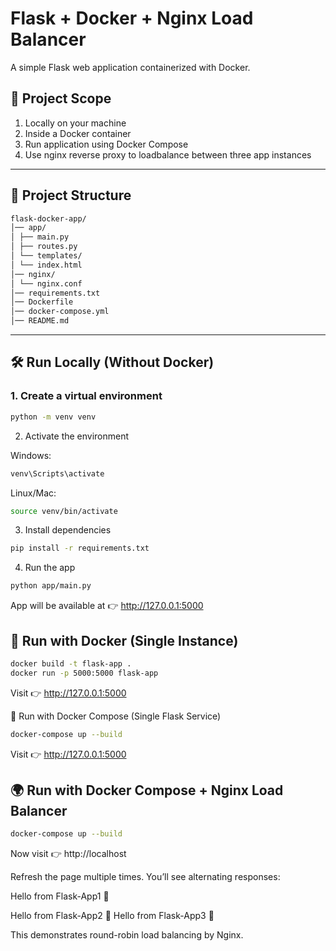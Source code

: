 # Flask + Docker + Nginx Load Balancer

A simple Flask web application containerized with Docker.  

## 🚀 Project Scope

1. Locally on your machine
2. Inside a Docker container
3. Run application using Docker Compose
4. Use nginx reverse proxy to loadbalance between three app instances

---

## 📂 Project Structure
```bash
flask-docker-app/
│── app/
│ ├── main.py
│ ├── routes.py
│ └── templates/
│ └── index.html
│── nginx/
│ └── nginx.conf
│── requirements.txt
│── Dockerfile
│── docker-compose.yml
│── README.md
```
---

## 🛠️ Run Locally (Without Docker)

### 1. Create a virtual environment
```bash
python -m venv venv
```
2. Activate the environment

Windows:
```bash
venv\Scripts\activate
```

Linux/Mac:
```bash
source venv/bin/activate
```
3. Install dependencies
```bash
pip install -r requirements.txt
```
4. Run the app
```bash
python app/main.py
```

App will be available at 👉 http://127.0.0.1:5000

## 🐳 Run with Docker (Single Instance) 

```bash
docker build -t flask-app .
docker run -p 5000:5000 flask-app
```
Visit 👉 http://127.0.0.1:5000

🐙 Run with Docker Compose (Single Flask Service)
```bash
docker-compose up --build
```
Visit 👉 http://127.0.0.1:5000

## 🌍 Run with Docker Compose + Nginx Load Balancer
```bash
docker-compose up --build
```

Now visit 👉 http://localhost

Refresh the page multiple times.
You’ll see alternating responses:

Hello from Flask-App1 🚀

Hello from Flask-App2 🚀
Hello from Flask-App3 🚀


This demonstrates round-robin load balancing by Nginx.
